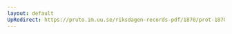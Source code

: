 ```yaml
---
layout: default
UpRedirect: https://pruto.im.uu.se/riksdagen-records-pdf/1870/prot-1870--fk--318/prot-1870--fk--318_076.pdf
---
```

